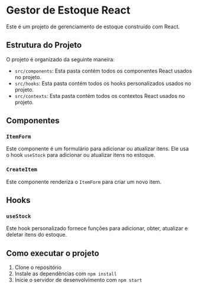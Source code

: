 # Gestor de Estoque React

Este é um projeto de gerenciamento de estoque construído com React.

## Estrutura do Projeto

O projeto é organizado da seguinte maneira:

- `src/components`: Esta pasta contém todos os componentes React usados no projeto.
- `src/hooks`: Esta pasta contém todos os hooks personalizados usados no projeto.
- `src/contexts`: Esta pasta contém todos os contextos React usados no projeto.

## Componentes

### `ItemForm`

Este componente é um formulário para adicionar ou atualizar itens. Ele usa o hook `useStock` para adicionar ou atualizar itens no estoque.

### `CreateItem`

Este componente renderiza o `ItemForm` para criar um novo item.

## Hooks

### `useStock`

Este hook personalizado fornece funções para adicionar, obter, atualizar e deletar itens do estoque.

## Como executar o projeto

1. Clone o repositório
2. Instale as dependências com `npm install`
3. Inicie o servidor de desenvolvimento com `npm start`
